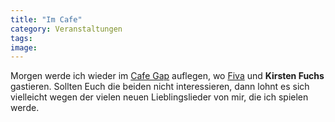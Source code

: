```yaml
---
title: "Im Cafe"
category: Veranstaltungen
tags: 
image: 
---
```


Morgen werde ich wieder im [Cafe Gap](http://www.speakandspin.de/termine.html) auflegen, wo [Fiva](http://www.fivamc.de/) und **Kirsten Fuchs** gastieren. Sollten Euch die beiden nicht interessieren, dann lohnt es sich vielleicht wegen der vielen neuen Lieblingslieder von mir, die ich spielen werde.

